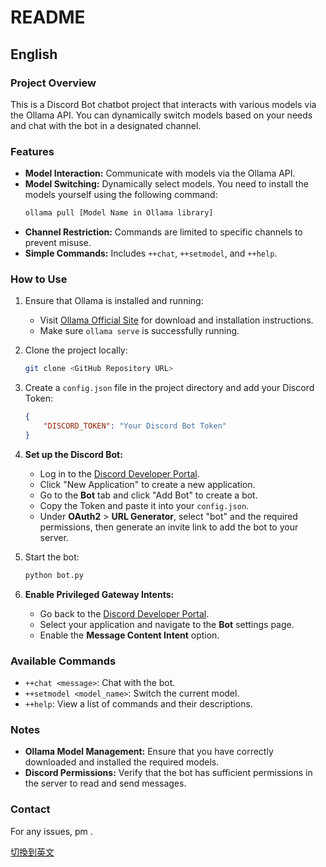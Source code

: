 # README

## English
### Project Overview
This is a Discord Bot chatbot project that interacts with various models via the Ollama API. You can dynamically switch models based on your needs and chat with the bot in a designated channel.

### Features
- **Model Interaction:** Communicate with models via the Ollama API.
- **Model Switching:** Dynamically select models. You need to install the models yourself using the following command:
  ```bash
  ollama pull [Model Name in Ollama library]
  ```
- **Channel Restriction:** Commands are limited to specific channels to prevent misuse.
- **Simple Commands:** Includes `++chat`, `++setmodel`, and `++help`.

### How to Use
1. Ensure that Ollama is installed and running:
   - Visit [Ollama Official Site](https://ollama.ai) for download and installation instructions.
   - Make sure `ollama serve` is successfully running.
2. Clone the project locally:
   ```bash
   git clone <GitHub Repository URL>
   ```
3. Create a `config.json` file in the project directory and add your Discord Token:
   ```json
   {
       "DISCORD_TOKEN": "Your Discord Bot Token"
   }
   ```
4. **Set up the Discord Bot:**
   - Log in to the [Discord Developer Portal](https://discord.com/developers/applications).
   - Click "New Application" to create a new application.
   - Go to the **Bot** tab and click "Add Bot" to create a bot.
   - Copy the Token and paste it into your `config.json`.
   - Under **OAuth2** > **URL Generator**, select "bot" and the required permissions, then generate an invite link to add the bot to your server.

5. Start the bot:
   ```bash
   python bot.py
   ```
6. **Enable Privileged Gateway Intents:**
   - Go back to the [Discord Developer Portal](https://discord.com/developers/applications).
   - Select your application and navigate to the **Bot** settings page.
   - Enable the **Message Content Intent** option.

### Available Commands
- `++chat <message>`: Chat with the bot.
- `++setmodel <model_name>`: Switch the current model.
- `++help`: View a list of commands and their descriptions.

### Notes
- **Ollama Model Management:** Ensure that you have correctly downloaded and installed the required models.
- **Discord Permissions:** Verify that the bot has sufficient permissions in the server to read and send messages.

### Contact
For any issues, pm .

[切換到英文](README_zh.md)



